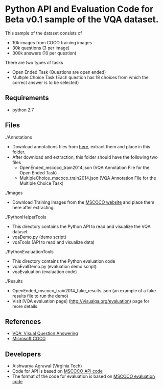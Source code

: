 Python API and Evaluation Code for Beta v0.1 sample of the VQA dataset.
===================

This sample of the dataset consists of
- 10k images from COCO training images
- 30k questions (3 per image)
- 300k answers (10 per question)

There are two types of tasks
- Open Ended Task (Questions are open ended)
- Multiple Choice Task (Each question has 18 choices from which the correct answer is to be selected)

## Requirements ##
- python 2.7

## Files ##
./Annotations
- Download annotations files from [here](https://filebox.ece.vt.edu/~cvmlp/vqa//annotations.zip), extract them and place in this folder.
- After download and extraction, this folder should have the following two files  
	- OpenEnded_mscoco_train2014.json (VQA Annotation File for the Open Ended Task)
	- MultipleChoice_mscoco_train2014.json (VQA Annotation File for the Multiple Choice Task)

./Images
- Download Training images from the [MSCOCO website](http://mscoco.org/dataset/#download) and place them here after extracting

./PythonHelperTools
- This directory contains the Python API to read and visualize the VQA dataset
- vqaDemo.py (demo script)
- vqaTools (API to read and visualize data)

./PythonEvaluationTools
- This directory contains the Python evaluation code
- vqaEvalDemo.py (evaluation demo script)
- vqaEvaluation (evaluation code)

./Results
- OpenEnded_mscoco_train2014_fake_results.json (an example of a fake results file to run the demo)
- Visit [VQA evaluation page] (http://visualqa.org/evaluation) page for more details.

## References ##
- [VQA: Visual Question Answering](http://visualqa.org/)
- [Microsoft COCO](http://mscoco.org/)

## Developers ##
- Aishwarya Agrawal (Virginia Tech)
- Code for API is based on [MSCOCO API code](https://github.com/pdollar/coco)
- The format of the code for evaluation is based on [MSCOCO evaluation code](https://github.com/tylin/coco-caption)
